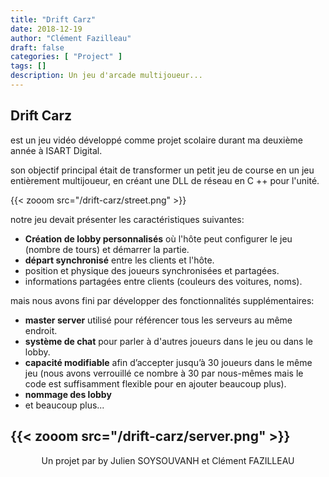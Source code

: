 ```yaml
---
title: "Drift Carz"
date: 2018-12-19
author: "Clément Fazilleau"
draft: false
categories: [ "Project" ]
tags: []
description: Un jeu d'arcade multijoueur...
---
```


## Drift Carz

est un jeu vidéo développé comme projet scolaire durant ma deuxième année à ISART Digital.

son objectif principal était de transformer un petit jeu de course en un jeu entièrement multijoueur, en créant une DLL de réseau en C ++ pour l'unité.

{{< zooom src="/drift-carz/street.png" >}}

notre jeu devait présenter les caractéristiques suivantes:

- __Création de lobby personnalisés__ où l'hôte peut configurer le jeu (nombre de tours) et démarrer la partie.
- __départ synchronisé__ entre les clients et l'hôte.
- position et physique des joueurs synchronisées et partagées.
- informations partagées entre clients (couleurs des voitures, noms).

mais nous avons fini par développer des fonctionnalités supplémentaires:

- __master server__ utilisé pour référencer tous les serveurs au même endroit.
- __système de chat__ pour parler à d'autres joueurs dans le jeu ou dans le lobby.
- __capacité modifiable__ afin d’accepter jusqu’à 30 joueurs dans le même jeu (nous avons verrouillé ce nombre à 30 par nous-mêmes mais le code est suffisamment flexible pour en ajouter beaucoup plus).
- __nommage des lobby__
- et beaucoup plus...

{{< zooom src="/drift-carz/server.png" >}}
------------------

<div align = "center"> Un projet par by Julien SOYSOUVANH et Clément FAZILLEAU </div>

